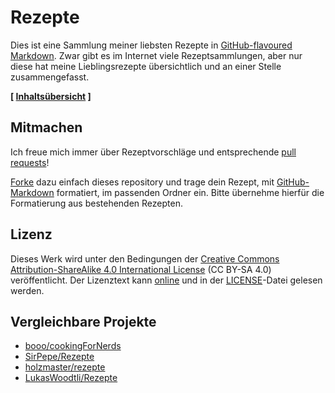 # Rezepte

Dies ist eine Sammlung meiner liebsten Rezepte in [GitHub-flavoured Markdown][gh-mkd]. Zwar gibt es im Internet viele Rezeptsammlungen, aber nur diese hat meine Lieblingsrezepte übersichtlich und an einer Stelle zusammengefasst.

**[ [Inhaltsübersicht][index] ]**


## Mitmachen

Ich freue mich immer über Rezeptvorschläge und entsprechende [pull requests][pr]!

[Forke][fork] dazu einfach dieses repository und trage dein Rezept, mit [GitHub-Markdown][gh-mkd] formatiert, im passenden Ordner ein. Bitte übernehme hierfür die Formatierung aus bestehenden Rezepten.


## Lizenz

Dieses Werk wird unter den Bedingungen der [Creative Commons Attribution-ShareAlike 4.0 International License][cc-by-sa-4.0] (CC BY-SA 4.0) veröffentlicht. Der Lizenztext kann [online][license-online] und in der [LICENSE][license-file]-Datei gelesen werden.


## Vergleichbare Projekte

* [booo/cookingForNerds](https://github.com/booo/cookingForNerds)
* [SirPepe/Rezepte](https://github.com/SirPepe/Rezepte)
* [holzmaster/rezepte](https://github.com/holzmaster/rezepte)
* [LukasWoodtli/Rezepte](https://github.com/LukasWoodtli/Rezepte)



[gh-mkd]: markdown-cheatsheet.pdf
[index]: Inhaltsübersicht.mkd
[pr]: https://help.github.com/articles/creating-a-pull-request/
[fork]: https://help.github.com/articles/fork-a-repo/
[authors-file]: AUTHORS
[cc-by-sa-4.0]: http://creativecommons.org/licenses/by-sa/4.0/
[license-online]: http://creativecommons.org/licenses/by-sa/4.0/legalcode
[license-file]: LICENSE

